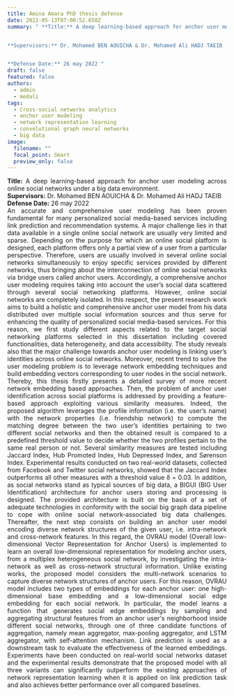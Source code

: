 ```yaml
---
title: Amina Amara PhD thesis defense
date: 2022-05-13T07:00:52.658Z
summary: " **Title:** A deep learning-based approach for anchor user modeling across online social networks under a big data environment. 


**Supervisors:** Dr. Mohamed BEN AOUICHA & Dr. Mohamed Ali HADJ TAEIB


**Defense Date:** 26 may 2022 "
draft: false
featured: false
authors:
  - admin
  - medali
tags:
  - Cross-social networks analytics
  - anchor user modeling
  - network representation learning
  - convolutional graph neural networks
  - big data
image:
  filename: ""
  focal_point: Smart
  preview_only: false
---
```

<div style="text-align: justify">
<b>Title:</b> A deep learning-based approach for anchor user modeling across online social networks under a big data environment. </br>
<b>Supervisors:</b> Dr. Mohamed BEN AOUICHA & Dr. Mohamed Ali HADJ TAEIB </br>
<b>Defense Date:</b> 26 may 2022</br>
An accurate and comprehensive user modeling has been proven  fundamental for many personalized social media-based services including link
  prediction and recommendation systems. A major challenge lies in that data
  available in a single online social network are usually very limited and
  sparse. Depending on the purpose for which an online social platform is
  designed, each platform offers only a partial view of a user from a particular
  perspective. Therefore, users are usually involved in several online social
  networks simultaneously to enjoy specific services provided by different
  networks, thus bringing about the interconnection of online social networks
  via bridge users called anchor users. Accordingly, a comprehensive anchor user
  modeling requires taking into account the user’s social data scattered through
  several social networking platforms. However, online social networks are
  completely isolated. In this respect, the present research work aims to build
  a holistic and comprehensive anchor user model from his data distributed over
  multiple social information sources and thus serve for enhancing the quality
  of personalized social media-based services. For this reason, we first study
  different aspects related to the target social networking platforms selected
  in this dissertation including covered functionalities, data heterogeneity,
  and data accessibility. The study reveals also that the major challenge
  towards anchor user modeling is linking user’s identities across online social
  networks. Moreover, recent trend to solve the user modeling problem is to
  leverage network embedding techniques and build embedding vectors
  corresponding to user nodes in the social network. Thereby, this thesis
  firstly presents a detailed survey of more recent network embedding based
  approaches. Then, the problem of anchor user identification across social
  platforms is addressed by providing a feature-based approach exploiting
  various similarity measures. Indeed, the proposed algorithm leverages the
  profile information (i.e. the user’s name) with the network properties (i.e.
  friendship network) to compute the matching degree between the two user’s
  identities pertaining to two different social networks and then the obtained
  result is compared to a predefined threshold value to decide whether the two
  profiles pertain to the same real person or not. Several similarity measures
  are tested including Jaccard Index, Hub Promoted Index, Hub Depressed Index,
  and Sørenson Index. Experimental results conducted on two real-world datasets,
  collected from Facebook and Twitter social networks, showed that the Jaccard
  Index outperforms all other measures with a threshold value δ = 0.03. In
  addition, as social networks stand as typical sources of big data, a BIGUI
  (BIG User Identification) architecture for anchor users storing and processing
  is designed. The provided architecture is built on the basis of a set of
  adequate technologies in conformity with the social big graph data pipeline to
  cope with online social network-associated big data challenges. Thereafter,
  the next step consists on building an anchor user model encoding diverse
  network structures of the given user, i.e. intra-network and cross-network
  features. In this regard, the OVRAU model (Overall low-dimensional Vector
  Representation for Anchor Users) is implemented to learn an overall
  low-dimensional representation for modeling anchor users, from a multiplex
  heterogeneous social network, by investigating the intra-network as well as
  cross-network structural information. Unlike existing works, the proposed
  model considers the multi-network scenarios to capture diverse network
  structures of anchor users. For this reason, OVRAU model includes two types of
  embeddings for each anchor user: one high-dimensional base embedding and a
  low-dimensional social edge embedding for each social network. In particular,
  the model learns a function that generates social edge embeddings by sampling
  and aggregating structural features from an anchor user's neighborhood inside
  different social networks, through one of three candidate functions of
  aggregation, namely mean aggregator, max-pooling aggregator, and LSTM
  aggregator, with self-attention mechanism. Link prediction is used as a
  downstream task to evaluate the effectiveness of the learned embeddings.
  Experiments have been conducted on real-world social networks dataset and the
  experimental results demonstrate that the proposed model with all three
  variants can significantly outperform the existing approaches of network
  representation learning when it is applied on link prediction task and also
  achieves better performance over all compared baselines. 
  </div>